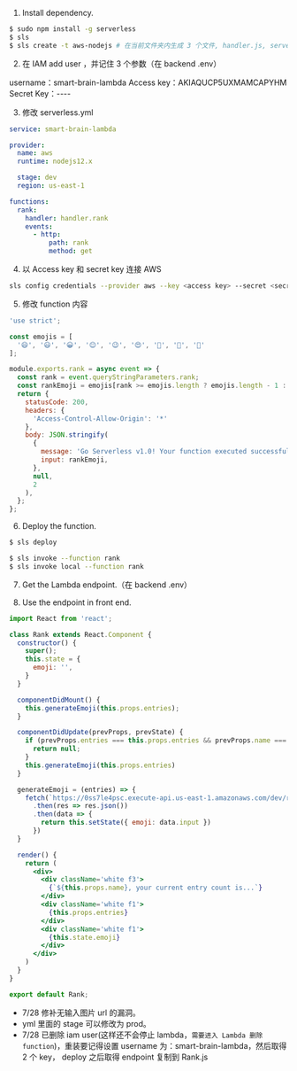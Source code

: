 1. Install dependency.

```bash
$ sudo npm install -g serverless
$ sls
$ sls create -t aws-nodejs # 在当前文件夹内生成 3 个文件, handler.js, serverless.yml, .gitignore
```

2. 在 IAM add user ，并记住 3 个参数（在 backend .env）

username：smart-brain-lambda
Access key：AKIAQUCP5UXMAMCAPYHM
Secret Key：----

3. 修改 serverless.yml

```yml
service: smart-brain-lambda

provider:
  name: aws
  runtime: nodejs12.x

  stage: dev
  region: us-east-1

functions:
  rank:
    handler: handler.rank
    events:
      - http:
          path: rank
          method: get
```

4. 以 Access key 和 secret key 连接 AWS

```bash
sls config credentials --provider aws --key <access key> --secret <secret access key>
```

5. 修改 function 内容

```js
'use strict';

const emojis = [
  '😄', '😃', '😀', '😊', '😉', '😍', '🔶', '🔷', '🚀'
];

module.exports.rank = async event => {
  const rank = event.queryStringParameters.rank;
  const rankEmoji = emojis[rank >= emojis.length ? emojis.length - 1 : rank];
  return {
    statusCode: 200,
    headers: {
      'Access-Control-Allow-Origin': '*'
    },
    body: JSON.stringify(
      {
        message: 'Go Serverless v1.0! Your function executed successfully!',
        input: rankEmoji,
      },
      null,
      2
    ),
  };
};
```

6. Deploy the function.

```bash
$ sls deploy

$ sls invoke --function rank
$ sls invoke local --function rank
```

7. Get the Lambda endpoint.（在 backend .env）

8. Use the endpoint in front end.

```jsx
import React from 'react';

class Rank extends React.Component {
  constructor() {
    super();
    this.state = {
      emoji: '',
    }
  }

  componentDidMount() {
    this.generateEmoji(this.props.entries);
  }

  componentDidUpdate(prevProps, prevState) {
    if (prevProps.entries === this.props.entries && prevProps.name === this.props.name) {
      return null;
    }
    this.generateEmoji(this.props.entries)
  }

  generateEmoji = (entries) => {
    fetch(`https://0ss7le4psc.execute-api.us-east-1.amazonaws.com/dev/rank?rank=${entries}`)
      .then(res => res.json())
      .then(data => {
        return this.setState({ emoji: data.input })
      })
  }

  render() {
    return (
      <div>
        <div className='white f3'>
          {`${this.props.name}, your current entry count is...`}
        </div>
        <div className='white f1'>
          {this.props.entries}
        </div>
        <div className='white f1'>
          {this.state.emoji}
        </div>
      </div>
    )
  }
}

export default Rank;
```

- 7/28 修补无输入图片 url 的漏洞。
- yml 里面的 stage 可以修改为 prod。
- 7/28 已删除 iam user(这样还不会停止 lambda，`需要进入 Lambda 删除 function`)，重装要记得设置 username 为：smart-brain-lambda，然后取得 2 个 key， deploy 之后取得 endpoint 复制到 Rank.js